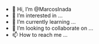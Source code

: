 - 👋 Hi, I’m @MarcosInada
- 👀 I’m interested in ...
- 🌱 I’m currently learning ...
- 💞️ I’m looking to collaborate on ...
- 📫 How to reach me ...

<!---
MarcosInada/MarcosInada is a ✨ special ✨ repository because its `README.md` (this file) appears on your GitHub profile.
You can click the Preview link to take a look at your changes.
--->
